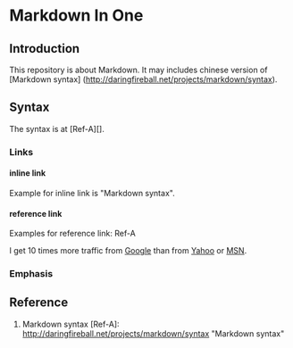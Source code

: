 # Markdown In One

## Introduction
This repository is about Markdown. It may includes chinese version of [Markdown syntax] (http://daringfireball.net/projects/markdown/syntax).

## Syntax
The syntax is at [Ref-A][].

### Links
#### inline link
Example for inline link is "Markdown syntax".

#### reference link
Examples for reference link: Ref-A

I get 10 times more traffic from [Google][] than from
[Yahoo][] or [MSN][].

  [google]: http://google.com/        "Google"
  [yahoo]:  http://search.yahoo.com/  "Yahoo Search"
  [msn]:    http://search.msn.com/    "MSN Search"

### Emphasis

## Reference
1. Markdown syntax
[Ref-A]: http://daringfireball.net/projects/markdown/syntax  "Markdown syntax"


